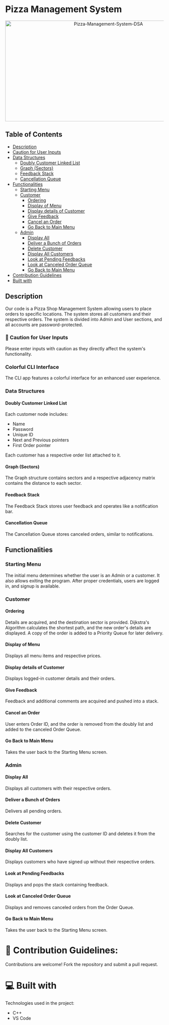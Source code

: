 # Pizza Management System

<p align="center">
<img src="https://socialify.git.ci/Mohid-Anwar/Pizza-Management-System-DSA/image?font=KoHo&language=1&name=1&owner=1&pattern=Brick%20Wall&theme=Auto" alt="Pizza-Management-System-DSA" width="640" height="320" />
</p>

  ## Table of Contents
- [Description](#description)
- [Caution for User Inputs](#Caution-for-user-inputs)
- [Data Structures](#data-structures)
  - [Doubly Customer Linked List](#doubly-customer-linked-list)
  - [Graph (Sectors)](#graph-sectors)
  - [Feedback Stack](#feedback-stack)
  - [Cancellation Queue](#cancellation-queue)
- [Functionalities](#functionalities)
  - [Starting Menu](#starting-menu)
  - [Customer](#customer)
    - [Ordering](#ordering)
    - [Display of Menu](#display-of-menu)
    - [Display details of Customer](#display-details-of-customer)
    - [Give Feedback](#give-feedback)
    - [Cancel an Order](#cancel-an-order)
    - [Go Back to Main Menu](#go-back-to-main-menu)
  - [Admin](#admin)
    - [Display All](#display-all)
    - [Deliver a Bunch of Orders](#deliver-a-bunch-of-orders)
    - [Delete Customer](#delete-customer)
    - [Display All Customers](#display-all-customers)
    - [Look at Pending Feedbacks](#look-at-pending-feedbacks)
    - [Look at Canceled Order Queue](#look-at-canceled-order-queue)
    - [Go Back to Main Menu](#go-back-to-main-menu)
- [Contribution Guidelines](#-contribution-guidelines)
- [Built with](#💻-built-with)

## Description
Our code is a Pizza Shop Management System allowing users to place orders to specific locations. The system stores all customers and their respective orders. The system is divided into Admin and User sections, and all accounts are password-protected.

### 🚨 Caution for User Inputs
Please enter inputs with caution as they directly affect the system's functionality.

### Colorful CLI Interface
The CLI app features a colorful interface for an enhanced user experience.

### Data Structures

#### Doubly Customer Linked List
Each customer node includes:
- Name
- Password
- Unique ID
- Next and Previous pointers
- First Order pointer

Each customer has a respective order list attached to it.

#### Graph (Sectors)
The Graph structure contains sectors and a respective adjacency matrix contains the distance to each sector.

#### Feedback Stack
The Feedback Stack stores user feedback and operates like a notification bar.

#### Cancellation Queue
The Cancellation Queue stores canceled orders, similar to notifications.

## Functionalities

### Starting Menu
The initial menu determines whether the user is an Admin or a customer. It also allows exiting the program. After proper credentials, users are logged in, and signup is available.

### Customer

#### Ordering
Details are acquired, and the destination sector is provided. Dijkstra's Algorithm calculates the shortest path, and the new order's details are displayed. A copy of the order is added to a Priority Queue for later delivery.

#### Display of Menu
Displays all menu items and respective prices.

#### Display details of Customer
Displays logged-in customer details and their orders.

#### Give Feedback
Feedback and additional comments are acquired and pushed into a stack.

#### Cancel an Order
User enters Order ID, and the order is removed from the doubly list and added to the canceled Order Queue.

#### Go Back to Main Menu
Takes the user back to the Starting Menu screen.

### Admin

#### Display All
Displays all customers with their respective orders.

#### Deliver a Bunch of Orders
Delivers all pending orders.

#### Delete Customer
Searches for the customer using the customer ID and deletes it from the doubly list.

#### Display All Customers
Displays customers who have signed up without their respective orders.

#### Look at Pending Feedbacks
Displays and pops the stack containing feedback.

#### Look at Canceled Order Queue
Displays and removes canceled orders from the Order Queue.


#### Go Back to Main Menu
Takes the user back to the Starting Menu screen.


# 🍰 Contribution Guidelines:</h2>

Contributions are welcome! Fork the repository and submit a pull request.
  
# 💻 Built with

Technologies used in the project:

*   C++
*   VS Code
